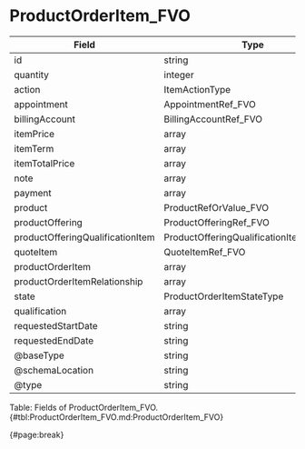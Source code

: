 <!--
    ATTENTION: This file was generated via gradle!
               Do NOT manually edit this file! Any such changes will be overwritten!
-->

# ProductOrderItem_FVO

| Field | Type | Format | Required |
| ------- | ------- | ------- | --- |
| id | string | N/A | Yes |
| quantity | integer | N/A | No |
| action | ItemActionType | N/A | Yes |
| appointment | AppointmentRef_FVO | N/A | No |
| billingAccount | BillingAccountRef_FVO | N/A | No |
| itemPrice | array | OrderPrice_FVO | No |
| itemTerm | array | OrderTerm_FVO | No |
| itemTotalPrice | array | OrderPrice_FVO | No |
| note | array | Note_FVO | No |
| payment | array | PaymentRef_FVO | No |
| product | ProductRefOrValue_FVO | N/A | No |
| productOffering | ProductOfferingRef_FVO | N/A | No |
| productOfferingQualificationItem | ProductOfferingQualificationItemRef_FVO | N/A | No |
| quoteItem | QuoteItemRef_FVO | N/A | No |
| productOrderItem | array | ProductOrderItem_FVO | No |
| productOrderItemRelationship | array | OrderItemRelationship_FVO | No |
| state | ProductOrderItemStateType | N/A | No |
| qualification | array | ProductOfferingQualificationRef_FVO | No |
| requestedStartDate | string | date-time | No |
| requestedEndDate | string | date-time | No |
| @baseType | string | N/A | No |
| @schemaLocation | string | N/A | No |
| @type | string | "ProductOrderItem" | Yes |

Table: Fields of ProductOrderItem_FVO. {#tbl:ProductOrderItem_FVO.md:ProductOrderItem_FVO}

{#page:break}
